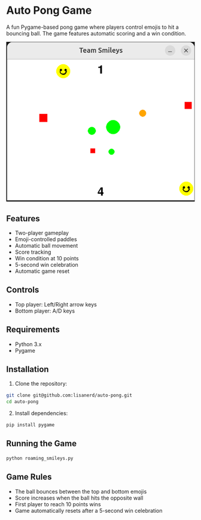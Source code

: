 # Auto Pong Game

A fun Pygame-based pong game where players control emojis to hit a bouncing ball. The game features automatic scoring and a win condition.

![Game Screenshot](smiley-screenshot.png)

## Features
- Two-player gameplay
- Emoji-controlled paddles
- Automatic ball movement
- Score tracking
- Win condition at 10 points
- 5-second win celebration
- Automatic game reset

## Controls
- Top player: Left/Right arrow keys
- Bottom player: A/D keys

## Requirements
- Python 3.x
- Pygame

## Installation
1. Clone the repository:
```bash
git clone git@github.com:lisanerd/auto-pong.git
cd auto-pong
```

2. Install dependencies:
```bash
pip install pygame
```

## Running the Game
```bash
python roaming_smileys.py
```

## Game Rules
- The ball bounces between the top and bottom emojis
- Score increases when the ball hits the opposite wall
- First player to reach 10 points wins
- Game automatically resets after a 5-second win celebration 